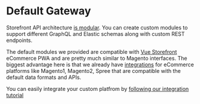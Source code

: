 # Default Gateway

Storefront API architecture [is modular](../modules/introduction.md). You can create custom modules to support different GraphQL and Elastic schemas along with custom REST endpoints.

The default modules we provided are compatible with [Vue Storefront](https://vuestorefront.io) eCommerce PWA and are pretty much similar to Magento interfaces. The biggest advantage here is that we already have [integrations](../integration/integration.md) for eCommerce platforms like Magento1, Magento2, Spree that are compatible with the default data formats and APIs.

You can easily integrate your custom platfrom by [following our integration tutorial](../integration/integration.md)